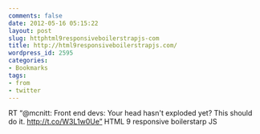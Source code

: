 ```yaml
---
comments: false
date: 2012-05-16 05:15:22
layout: post
slug: httphtml9responsiveboilerstrapjs-com
title: http://html9responsiveboilerstrapjs.com/
wordpress_id: 2595
categories:
- Bookmarks
tags:
- from
- twitter
---
```


RT “@mcnitt: Front end devs: Your head hasn't exploded yet? This should do it. http://t.co/W3L1w0Ue” HTML 9 responsive boilerstarp JS
